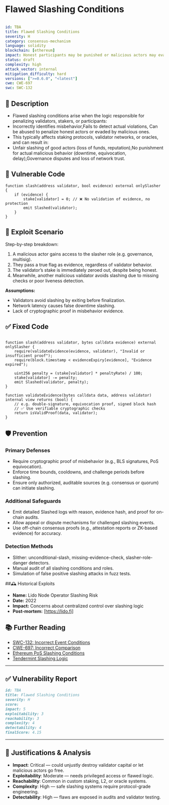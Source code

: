 # Flawed Slashing Conditions

```YAML

id: TBA
title: Flawed Slashing Conditions 
severity: H
category: consensus-mechanism
language: solidity
blockchain: [ethereum]
impact: Honest participants may be punished or malicious actors may evade slashing
status: draft
complexity: high
attack_vector: internal
mitigation_difficulty: hard
versions: [">=0.6.0", "<latest"]
cwe: CWE-697
swc: SWC-132

```

## 📝 Description

- Flawed slashing conditions arise when the logic responsible for penalizing validators, stakers, or participants:
- Incorrectly identifies misbehavior,Fails to detect actual violations, Can be abused to penalize honest actors or evaded by malicious ones.
- This typically affects staking protocols, validator networks, or oracles, and can result in:
- Unfair slashing of good actors (loss of funds, reputation),No punishment for actual malicious behavior (downtime, equivocation, delay),Governance disputes and loss of network trust.

## 🚨 Vulnerable Code

```solidity
function slash(address validator, bool evidence) external onlySlasher {
    if (evidence) {
        stake[validator] = 0; // ❌ No validation of evidence, no protection
        emit Slashed(validator);
    }
}

```

## 🧪 Exploit Scenario

Step-by-step breakdown:

1. A malicious actor gains access to the slasher role (e.g. governance, multisig).
2. They pass a true flag as evidence, regardless of validator behavior.
3. The validator’s stake is immediately zeroed out, despite being honest.
4. Meanwhile, another malicious validator avoids slashing due to missing checks or poor liveness detection.

**Assumptions:**

- Validators avoid slashing by exiting before finalization.
- Network latency causes false downtime slashing.
- Lack of cryptographic proof in misbehavior evidence.

## ✅ Fixed Code

```solidity

function slash(address validator, bytes calldata evidence) external onlySlasher {
    require(validateEvidence(evidence, validator), "Invalid or insufficient proof");
    require(block.timestamp < evidenceExpiry[evidence], "Evidence expired");

    uint256 penalty = (stake[validator] * penaltyRate) / 100;
    stake[validator] -= penalty;
    emit Slashed(validator, penalty);
}

function validateEvidence(bytes calldata data, address validator) internal view returns (bool) {
    // e.g. double-signature, equivocation proof, signed block hash
    // ✅ Use verifiable cryptographic checks
    return isValidProof(data, validator);
}

```


## 🛡️ Prevention

### Primary Defenses

- Require cryptographic proof of misbehavior (e.g., BLS signatures, PoS equivocation).
- Enforce time bounds, cooldowns, and challenge periods before slashing.
- Ensure only authorized, auditable sources (e.g. consensus or quorum) can initiate slashing.

### Additional Safeguards

- Emit detailed Slashed logs with reason, evidence hash, and proof for on-chain audits.
- Allow appeal or dispute mechanisms for challenged slashing events.
- Use off-chain consensus proofs (e.g., attestation reports or ZK-based evidence) for accuracy.

### Detection Methods

- Slither: unconditional-slash, missing-evidence-check, slasher-role-danger detectors.
- Manual audit of all slashing conditions and roles.
- Simulation of false positive slashing attacks in fuzz tests.

##🕰️ Historical Exploits

- **Name:** Lido Node Operator Slashing Risk 
- **Date:** 2022 
- **Impact:** Concerns about centralized control over slashing logic
- **Post-mortem:** [https://lido.fi] 


## 📚 Further Reading

- [SWC-132: Incorrect Event Conditions](https://swcregistry.io/docs/SWC-132) 
- [CWE-697: Incorrect Comparison](https://cwe.mitre.org/data/definitions/697.html) 
- [Ethereum PoS Slashing Conditions](https://ethereum.org/en/developers/docs/consensus-mechanisms/pos/#slashing) 
- [Tendermint Slashing Logic](https://docs.tendermint.com/) 

---

## ✅ Vulnerability Report

```markdown
id: TBA
title: Flawed Slashing Conditions 
severity: H
score:
impact: 5         
exploitability: 3 
reachability: 3   
complexity: 4     
detectability: 4  
finalScore: 4.15


```


---

## 📄 Justifications & Analysis

- **Impact**: Critical — could unjustly destroy validator capital or let malicious actors go free.
- **Exploitability**: Moderate — needs privileged access or flawed logic.
- **Reachability**: Common in custom staking, L2, or oracle systems.
- **Complexity**: High — safe slashing systems require protocol-grade engineering.
- **Detectability**: High — flaws are exposed in audits and validator testing.